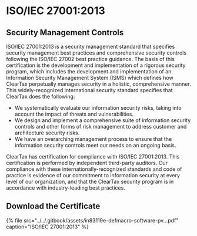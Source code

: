 # ISO/IEC 27001:2013

## Security Management Controls

ISO/IEC 27001:2013 is a security management standard that specifies security management best practices and comprehensive security controls following the ISO/IEC 27002 best practice guidance. The basis of this certification is the development and implementation of a rigorous security program, which includes the development and implementation of an Information Security Management System \(ISMS\) which defines how ClearTax perpetually manages security in a holistic, comprehensive manner. This widely-recognized international security standard specifies that ClearTax does the following:

* We systematically evaluate our information security risks, taking into account the impact of threats and vulnerabilities.
* We design and implement a comprehensive suite of information security controls and other forms of risk management to address customer and architecture security risks.
* We have an overarching management process to ensure that the information security controls meet our needs on an ongoing basis.

ClearTax has certification for compliance with ISO/IEC 27001:2013. This certification is performed by independent third-party auditors. Our compliance with these internationally-recognized standards and code of practice is evidence of our commitment to information security at every level of our organization, and that the ClearTax security program is in accordance with industry-leading best practices.

## Download the Certificate

{% file src="../../.gitbook/assets/in83119e-defmacro-software-pv...pdf" caption="ISO/IEC 27001:2013" %}

